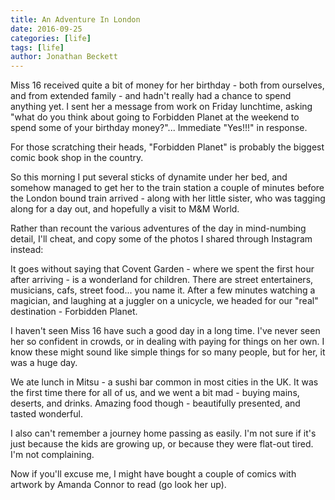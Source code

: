 ```yaml
---
title: An Adventure In London
date: 2016-09-25
categories: [life]
tags: [life]
author: Jonathan Beckett
---
```


Miss 16 received quite a bit of money for her birthday - both from ourselves, and from extended family - and hadn't really had a chance to spend anything yet. I sent her a message from work on Friday lunchtime, asking "what do you think about going to Forbidden Planet at the weekend to spend some of your birthday money?"... Immediate "Yes!!!" in response.

For those scratching their heads, "Forbidden Planet" is probably the biggest comic book shop in the country.

So this morning I put several sticks of dynamite under her bed, and somehow managed to get her to the train station a couple of minutes before the London bound train arrived - along with her little sister, who was tagging along for a day out, and hopefully a visit to M&M World.

Rather than recount the various adventures of the day in mind-numbing detail, I'll cheat, and copy some of the photos I shared through Instagram instead:

It goes without saying that Covent Garden - where we spent the first hour after arriving - is a wonderland for children. There are street entertainers, musicians, cafs, street food... you name it. After a few minutes watching a magician, and laughing at a juggler on a unicycle, we headed for our "real" destination - Forbidden Planet.

I haven't seen Miss 16 have such a good day in a long time. I've never seen her so confident in crowds, or in dealing with paying for things on her own. I know these might sound like simple things for so many people, but for her, it was a huge day.

We ate lunch in Mitsu - a sushi bar common in most cities in the UK. It was the first time there for all of us, and we went a bit mad - buying mains, deserts, and drinks. Amazing food though - beautifully presented, and tasted wonderful.

I also can't remember a journey home passing as easily. I'm not sure if it's just because the kids are growing up, or because they were flat-out tired. I'm not complaining.

Now if you'll excuse me, I might have bought a couple of comics with artwork by Amanda Connor to read (go look her up).